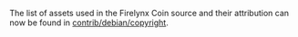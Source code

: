 The list of assets used in the Firelynx Coin source and their attribution can now be found in [contrib/debian/copyright](../contrib/debian/copyright).
